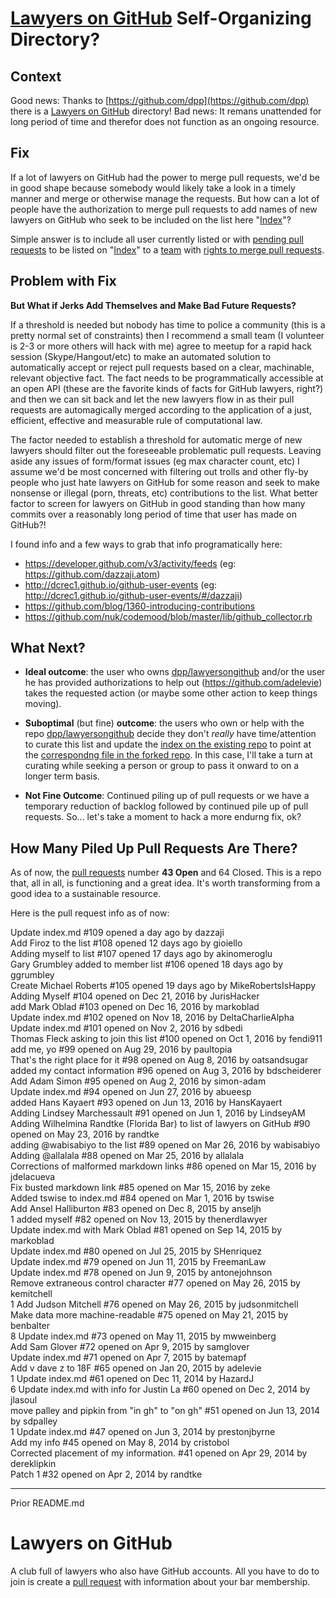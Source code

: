 # [Lawyers on GitHub](https://github.com/dpp/lawyersongithub) Self-Organizing Directory?

## Context

Good news: Thanks to [https://github.com/dpp](https://github.com/dpp) there is a [Lawyers on GitHub](https://github.com/dpp/lawyersongithub) directory!  Bad news: It remans unattended for long period of time and therefor does not function as an ongoing resource.  

## Fix

If a lot of lawyers on GitHub had the power to merge pull requests, we'd be in good shape because somebody would likely take a look in a timely manner and merge or otherwise manage the requests.  But how can a lot of people have the authorization to merge pull requests to add names of new lawyers on GitHub who seek to be included on the list here "[Index](https://github.com/dpp/lawyersongithub/blob/master/index.md)"? 

Simple answer is to include all user currently listed or with [pending pull requests](https://github.com/dpp/lawyersongithub/pulls) to be listed on "[Index](https://github.com/ComputationalLaw/lawyersongithub/blob/master/index.md)" to a [team](https://help.github.com/articles/creating-a-team/) with [rights to merge pull requests](https://help.github.com/articles/setting-up-teams/).  

## Problem with Fix

**But What if Jerks Add Themselves and Make Bad Future Requests?**

If a threshold is needed but nobody has time to police a community (this is a pretty normal set of constraints) then I recommend a small team (I volunteer is 2-3 or more others will hack with me) agree to meetup for a rapid hack session (Skype/Hangout/etc) to make an automated solution to automatically accept or reject pull requests based on a clear, machinable, relevant objective fact.  The fact needs to be programmatically accessible at an open API (these are the favorite kinds of facts for GitHub lawyers, right?) and then we can sit back and let the new lawyers flow in as their pull requests are automagically merged according to the application of a just, efficient, effective and measurable rule of computational law.  

The factor needed to establish a threshold for automatic merge of new lawyers should filter out the foreseeable problematic pull requests.  Leaving aside any issues of form/format issues (eg max character count, etc) I assume we'd be most concerned with filtering out trolls and other fly-by people who just hate lawyers on GitHub for some reason and seek to make nonsense or illegal (porn, threats, etc) contributions to the list.  What better factor to screen for lawyers on GitHub in good standing than how many commits over a reasonably long period of time that user has made on GitHub?!  

I found info and a few ways to grab that info programatically here:
* https://developer.github.com/v3/activity/feeds (eg:  https://github.com/dazzaji.atom)
* http://dcrec1.github.io/github-user-events (eg: http://dcrec1.github.io/github-user-events/#/dazzaji)
* https://github.com/blog/1360-introducing-contributions
* https://github.com/nuk/codemood/blob/master/lib/github_collector.rb

## What Next?

* **Ideal outcome**: the user who owns [dpp/lawyersongithub](https://github.com/dpp) and/or the user he has provided authorizations to help out (https://github.com/adelevie) takes the requested action (or maybe some other action to keep things moving).  

* **Suboptimal** (but fine) **outcome**: the users who own or help with the repo [dpp/lawyersongithub](https://github.com/dpp) decide they don't *really* have time/attention to curate this list and update the [index on the existing repo](https://github.com/dpp/lawyersongithub/blob/master/index.md) to point at the [correspondng file in the forked repo](https://github.com/ComputationalLaw/lawyersongithub/blob/master/index.md).  In this case, I'll take a turn at curating while seeking a person or group to pass it onward to on a longer term basis. 

* **Not Fine Outcome**: Continued piling up of pull requests or we have a temporary reduction of backlog followed by continued pile up of pull requests.  So... let's take a moment to hack a more endurng fix, ok?

## How Many Piled Up Pull Requests Are There?

As of now, the [pull requests](https://github.com/dpp/lawyersongithub/pulls) number **43 Open** and 64 Closed.  This is a repo that, all in all, is functioning and a great idea.  It's worth transforming from a good idea to a sustainable resource. 

Here is the pull request info as of now: 

Update index.md
#109 opened a day ago by dazzaji  
Add Firoz to the list
#108 opened 12 days ago by gioiello  
Adding myself to list
#107 opened 17 days ago by akinomeroglu  
Gary Grumbley added to member list
#106 opened 18 days ago by ggrumbley  
Create Michael Roberts
#105 opened 19 days ago by MikeRobertsIsHappy  
Adding Myself
#104 opened on Dec 21, 2016 by JurisHacker  
add Mark Oblad
#103 opened on Dec 16, 2016 by markoblad  
Update index.md
#102 opened on Nov 18, 2016 by DeltaCharlieAlpha  
Update index.md
#101 opened on Nov 2, 2016 by sdbedi  
Thomas Fleck asking to join this list
#100 opened on Oct 1, 2016 by fendi911  
add me, yo
#99 opened on Aug 29, 2016 by paultopia  
That's the right place for it
#98 opened on Aug 8, 2016 by oatsandsugar  
added my contact information
#96 opened on Aug 3, 2016 by bdscheiderer  
Add Adam Simon
#95 opened on Aug 2, 2016 by simon-adam  
Update index.md
#94 opened on Jun 27, 2016 by abueesp  
added Hans Kayaert
#93 opened on Jun 13, 2016 by HansKayaert  
Adding Lindsey Marchessault
#91 opened on Jun 1, 2016 by LindseyAM  
Adding Wilhelmina Randtke (Florida Bar) to list of lawyers on GitHub
#90 opened on May 23, 2016 by randtke  
adding @wabisabiyo to the list
#89 opened on Mar 26, 2016 by wabisabiyo  
Adding @allalala
#88 opened on Mar 25, 2016 by allalala  
Corrections of malformed markdown links
#86 opened on Mar 15, 2016 by jdelacueva  
Fix busted markdown link
#85 opened on Mar 15, 2016 by zeke  
Added tswise to index.md
#84 opened on Mar 1, 2016 by tswise  
Add Ansel Halliburton
#83 opened on Dec 8, 2015 by anseljh  
 1
added myself
#82 opened on Nov 13, 2015 by thenerdlawyer  
Update index.md with Mark Oblad
#81 opened on Sep 14, 2015 by markoblad  
Update index.md
#80 opened on Jul 25, 2015 by SHenriquez  
Update index.md
#79 opened on Jun 11, 2015 by FreemanLaw  
Update index.md
#78 opened on Jun 9, 2015 by antonejohnson  
Remove extraneous control character
#77 opened on May 26, 2015 by kemitchell  
 1
Add Judson Mitchell
#76 opened on May 26, 2015 by judsonmitchell  
Make data more machine-readable
#75 opened on May 21, 2015 by benbalter  
 8
Update index.md
#73 opened on May 11, 2015 by mwweinberg  
Add Sam Glover
#72 opened on Apr 9, 2015 by samglover  
Update index.md
#71 opened on Apr 7, 2015 by batemapf  
Add v dave z to 18F
#65 opened on Jan 20, 2015 by adelevie  
 1
Update index.md
#61 opened on Dec 11, 2014 by HazardJ  
 6
Update index.md with info for Justin La
#60 opened on Dec 2, 2014 by jlasoul  
move palley and pipkin from "in gh" to "on gh"
#51 opened on Jun 13, 2014 by sdpalley  
 1
Update index.md
#47 opened on Jun 3, 2014 by prestonjbyrne  
Add my info
#45 opened on May 8, 2014 by cristobol  
Corrected placement of my information.
#41 opened on Apr 29, 2014 by dereklipkin  
Patch 1
#32 opened on Apr 2, 2014 by randtke  




---------------------------

Prior README.md

# Lawyers on GitHub

A club full of lawyers who also have GitHub accounts.
All you have to do to join is create a [pull request](https://github.com/dpp/lawyersongithub) with
information about your bar membership.
